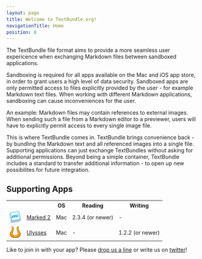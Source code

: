 ```yaml
---
layout: page
title: Welcome to TextBundle.org!
navigationTitle: Home
position: 0
---
```

The TextBundle file format aims to provide a more seamless user expericence when exchanging Markdown files between sandboxed applications.

Sandboxing is required for all apps available on the Mac and iOS app store, in order to grant users a high level of data security. Sandboxed apps are only permitted access to files explicitly provided by the user - for example Markdown text files. When working with different Markdown applications, sandboxing can cause inconveniences for the user. 

An example: Markdown files may contain references to external images. When sending such a file from a Markdown editor to a previewer, users will have to explicitly permit access to every single image file.

This is where TextBundle comes in. TextBundle brings convenience back - by bundling the Markdown text and all referenced images into a single file. Supporting applications can just exchange TextBundles without asking for additional permissions. Beyond being a simple container, TextBundle includes a standard to transfer additional information - to open up new possibilites for future integration.

## Supporting Apps

<table class="apps">
    <tr>
        <th colspan='2'></th>
	   <th>OS</th>
        <th>Reading</th>
        <th>Writing</th>
    </tr>
    <tr>
        <td class="appicon"><a href='http://www.marked2app.com'><img src='images/apps/marked2.png' /></a></td>
        <td class="appname"><a href='http://www.marked2app.com'>Marked 2</a></td>
	   <td class="appos">Mac</td>
        <td class="appreading">2.3.4 (or newer)</td>
        <td class="appwriting">-</td>
    </tr>
    <tr class="app">
        <td class="appicon"><a href='http://www.ulyssesapp.com'><img src='images/apps/ulysses.png' /></a></td>
        <td class="appname"><a href='http://www.ulyssesapp.com'>Ulysses</a></td>
	   <td class="appos">Mac</td> 
        <td class="appreading">-</td>
        <td class="appwriting">1.2.2 (or newer)</td>
    </tr> 
</table>


Like to join in with your app? Please [drop us a line][1] or write us on [twitter][2]!

[1]:	mailto:info@textbundle.org
[2]:	https://twitter.com/txtbndl